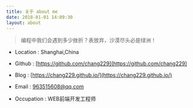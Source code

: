 ```yaml
---
title: 关于 about me
date: 2018-01-01 14:09:30
layout: about
---
```


> 编程中我们会遇到多少挫折？表放弃，沙漠尽头必是绿洲！

+ Location : Shanghai,China

+ Github : [https://github.com/chang229](https://github.com/chang229)

+ Blog : [https://chang229.github.io/](https://chang229.github.io/)

+ Email : [963515608@qq.com](mailto:963515608@qq.com)

+ Occupation : WEB前端开发工程师